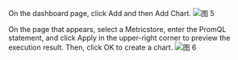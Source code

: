 On the dashboard page, click Add and then Add Chart.
![图 5](/img/src/en/metrics/23.%E6%96%B0%E5%BB%BA%E6%97%B6%E5%BA%8F%E5%9B%BE%E8%A1%A8/be7a67ce0b9658ab2226cff566c51273eafb99b5b9e87b380d3bc429c0bd3141.png)

On the page that appears, select a Metricstore, enter the PromQL statement, and click Apply in the upper-right corner to preview the execution result. Then, click OK to create a chart.
![图 6](/img/src/en/metrics/23.%E6%96%B0%E5%BB%BA%E6%97%B6%E5%BA%8F%E5%9B%BE%E8%A1%A8/baecfc861d6b7b03d2ccb6a226eed8e529d3429146cb9cede35eadba25f3dc5b.png)
